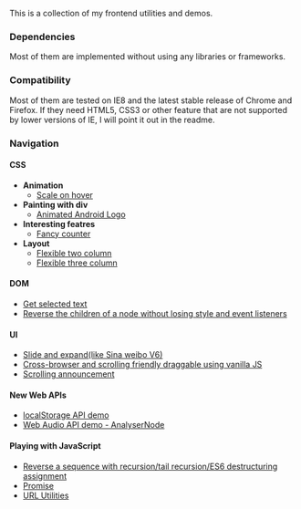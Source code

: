 This is a collection of my frontend utilities and demos.

### Dependencies

Most of them are implemented without using any libraries or frameworks.

### Compatibility

Most of them are tested on IE8 and the latest stable release of Chrome and Firefox. If they need HTML5, CSS3 or other feature that are not supported by lower versions of IE, I will point it out in the readme.

### Navigation

#### CSS

* **Animation**
    * [Scale on hover](css/animation/scale-on-hover)
* **Painting with div**
	* [Animated Android Logo](css/div-painting/div-animated-android)
* **Interesting featres**
	* [Fancy counter](css/interesting-features/fancy-counter)
* **Layout**
	* [Flexible two column](css/layout/two-or-three-flexible-column/two-column.html)
	* [Flexible three column](css/layout/two-or-three-flexible-column/three-column.html)


#### DOM
* [Get selected text](dom/get-selected-text)
* [Reverse the children of a node without losing style and event listeners](dom/reverse-chidren)

#### UI
* [Slide and expand(like Sina weibo V6)](ui/slide-and-expand)
* [Cross-browser and scrolling friendly draggable using vanilla JS](ui/draggable)
* [Scrolling announcement](ui/scroll)

#### New Web APIs
* [localStorage API demo](new-api/localStorage)
* [Web Audio API demo - AnalyserNode](new-api/new-api/AnalyserNode)

#### Playing with JavaScript

* [Reverse a sequence with recursion/tail recursion/ES6 destructuring assignment](js/recursive-reverse)
* [Promise](js/promise)
* [URL Utilities](js/urlutil)
